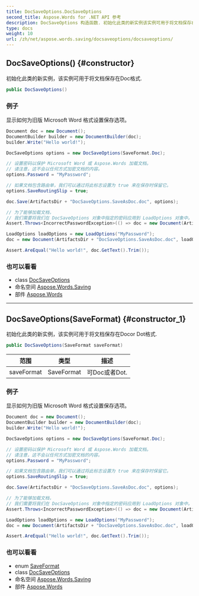 ```yaml
---
title: DocSaveOptions.DocSaveOptions
second_title: Aspose.Words for .NET API 参考
description: DocSaveOptions 构造函数. 初始化此类的新实例该实例可用于将文档保存在Doc格式.
type: docs
weight: 10
url: /zh/net/aspose.words.saving/docsaveoptions/docsaveoptions/
---
```

## DocSaveOptions() {#constructor}

初始化此类的新实例，该实例可用于将文档保存在Doc格式.

```csharp
public DocSaveOptions()
```

### 例子

显示如何为旧版 Microsoft Word 格式设置保存选项。

```csharp
Document doc = new Document();
DocumentBuilder builder = new DocumentBuilder(doc);
builder.Write("Hello world!");

DocSaveOptions options = new DocSaveOptions(SaveFormat.Doc);

// 设置密码以保护 Microsoft Word 或 Aspose.Words 加载文档。
// 请注意，这不会以任何方式加密文档的内容。
options.Password = "MyPassword";

// 如果文档包含路由单，我们可以通过将此标志设置为 true 来在保存时保留它。
options.SaveRoutingSlip = true;

doc.Save(ArtifactsDir + "DocSaveOptions.SaveAsDoc.doc", options);

// 为了能够加载文档，
// 我们需要将我们在 DocSaveOptions 对象中指定的密码应用到 LoadOptions 对象中。
Assert.Throws<IncorrectPasswordException>(() => doc = new Document(ArtifactsDir + "DocSaveOptions.SaveAsDoc.doc"));

LoadOptions loadOptions = new LoadOptions("MyPassword");
doc = new Document(ArtifactsDir + "DocSaveOptions.SaveAsDoc.doc", loadOptions);

Assert.AreEqual("Hello world!", doc.GetText().Trim());
```

### 也可以看看

* class [DocSaveOptions](../)
* 命名空间 [Aspose.Words.Saving](../../docsaveoptions/)
* 部件 [Aspose.Words](../../../)

---

## DocSaveOptions(SaveFormat) {#constructor_1}

初始化此类的新实例，该实例可用于将文档保存在Docor Dot格式.

```csharp
public DocSaveOptions(SaveFormat saveFormat)
```

| 范围 | 类型 | 描述 |
| --- | --- | --- |
| saveFormat | SaveFormat | 可Doc或者Dot. |

### 例子

显示如何为旧版 Microsoft Word 格式设置保存选项。

```csharp
Document doc = new Document();
DocumentBuilder builder = new DocumentBuilder(doc);
builder.Write("Hello world!");

DocSaveOptions options = new DocSaveOptions(SaveFormat.Doc);

// 设置密码以保护 Microsoft Word 或 Aspose.Words 加载文档。
// 请注意，这不会以任何方式加密文档的内容。
options.Password = "MyPassword";

// 如果文档包含路由单，我们可以通过将此标志设置为 true 来在保存时保留它。
options.SaveRoutingSlip = true;

doc.Save(ArtifactsDir + "DocSaveOptions.SaveAsDoc.doc", options);

// 为了能够加载文档，
// 我们需要将我们在 DocSaveOptions 对象中指定的密码应用到 LoadOptions 对象中。
Assert.Throws<IncorrectPasswordException>(() => doc = new Document(ArtifactsDir + "DocSaveOptions.SaveAsDoc.doc"));

LoadOptions loadOptions = new LoadOptions("MyPassword");
doc = new Document(ArtifactsDir + "DocSaveOptions.SaveAsDoc.doc", loadOptions);

Assert.AreEqual("Hello world!", doc.GetText().Trim());
```

### 也可以看看

* enum [SaveFormat](../../../aspose.words/saveformat/)
* class [DocSaveOptions](../)
* 命名空间 [Aspose.Words.Saving](../../docsaveoptions/)
* 部件 [Aspose.Words](../../../)


